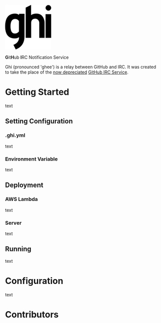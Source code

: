 ![ghi](images/ghi.png)

**G**it**H**ub **I**RC Notification Service

Ghi (pronounced 'ghee') is a relay between GitHub and IRC. It was created to take the place of the [now depreciated](https://developer.github.com/changes/2018-11-05-github-services-brownout/) [GitHub IRC Service](https://github.com/github/github-services/blob/master/lib/services/irc.rb). 


# Getting Started

text

## Setting Configuration

### .ghi.yml

text

### Environment Variable

text

## Deployment

### AWS Lambda

text

### Server

text

## Running

text


# Configuration

text



# Contributors




